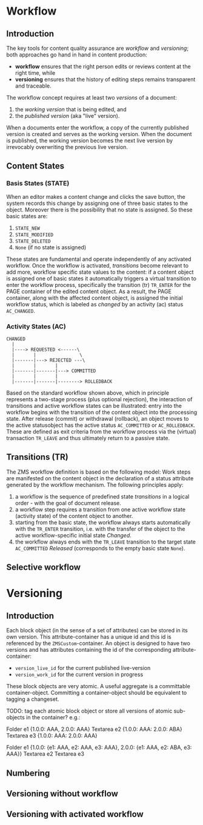 # Workflow

## Introduction

The key tools for content quality assurance are _workflow_ and _versioning_; 
both approaches go hand in hand in content production: 

* **workflow** ensures that the right person edits or reviews content at the right time, while
* **versioning**  ensures that the history of editing steps remains transparent and traceable.

The workflow concept requires at least two _versions_ of a document:  

1. the _working version_ that is being edited, and
2. the _published version_ (aka "live" version).

When a documents enter the workflow, a copy of the currently published version is created and serves as the working version.  When the document is published, the working version becomes the next live version by irrevocably overwriting the previous 
live version.

## Content States

### Basis States (STATE)

When an editor makes a content change and clicks the save button, the system records this 
change by assigning one of three basic states to the object. Moreover there is the possibility that
no state is assigned. So these basic states are: 

1. `STATE_NEW`
2. `STATE_MODIFIED`
3. `STATE_DELETED`
4. `None` (if no state is assigned)


These states are fundamental and operate independently of any activated workflow.
Once the workflow is activated, _transitions_ become relevant to add more, workflow specific state values 
to the content: if a content object is assigned one of basic states it automatically triggers a virtual transition to enter the workflow process, specifically the transition (tr) `TR_ENTER` for the PAGE container 
of the edited content object.
As a result, the PAGE container, along with the affected content object, is assigned the initial 
workflow status, which is labeled as _changed_ by an activity (ac) status `AC_CHANGED`.


### Activity States (AC)

```
CHANGED
  |
  |----> REQUESTED <------\
  |       |                \
  |-------|---> REJECTED ---\
  |       |       |
  |-------|-------|---> COMMITTED
  |       |       | 
  |-------|-------|--------> ROLLEDBACK
```

Based on the standard workflow shown above, which in principle represents a two-stage
process (plus optional rejection), the interaction of transitions and active workflow states 
can be illustrated: entry into the workflow begins with the transition of the content object 
into the processing state.  After release (commit) or withdrawal (rollback), an object moves to the active statusobject has the active status `AC_COMMITTED` or `AC_ROLLEDBACK`. These are defined as exit criteria 
from the workflow process via the (virtual) transaction `TR_LEAVE` and thus ultimately return to a passive state.

## Transitions (TR)

The ZMS workflow definition is based on the following model: Work steps are manifested 
on the content object in the declaration of a status attribute generated by the 
workflow mechanism. The following principles apply:

1. a workflow is the sequence of predefined state _transitions_ in a logical order - with 
the goal of document release.
2. a workflow step requires a transition from one active workflow state (activity state) of 
the content object to another.
3. starting from the basic state, the workflow always starts automatically with the `TR_ENTER` 
transition, i.e. with the transfer of the object to the active workflow-specific initial state _Changed_.
4. the workflow always ends with the `TR_LEAVE` transition to the target state `AC_COMMITTED` _Released_ 
(corresponds to the empty basic state `None`).



## Selective workflow

# Versioning

## Introduction

Each block object (in the sense of a set of attributes) can be stored in its own version.
This attribute-container has a unique id and this id is referenced by the `ZMSCustom`-container.
An object is designed to have two versions and has attributes containing the id of the corresponding attribute-container:
* `version_live_id` for the current published live-version
* `version_work_id` for the current version in progress

These block objects are very atomic. A useful aggregate is a committable container-object. 
Committing a container-object should be equivalent to tagging a changeset.

TODO: tag each atomic block object or store all versions of atomic sub-objects in the container?
e.g.:

Folder e1 {1.0.0: AAA, 2.0.0: AAA}
    Textarea e2 {1.0.0: AAA: 2.0.0: ABA}
    Textarea e3 {1.0.0: AAA: 2.0.0: AAA}

Folder e1 {1.0.0: {e1: AAA, e2: AAA, e3: AAA},
           2.0.0: {e1: AAA, e2: ABA, e3: AAA}}
    Textarea e2
    Textarea e3

## Numbering
## Versioning without workflow
## Versioning with activated workflow